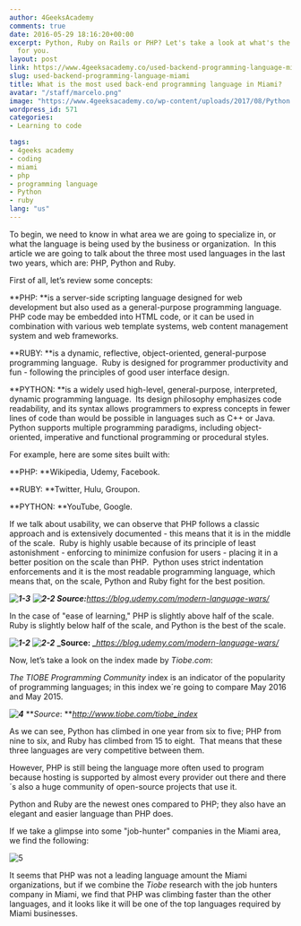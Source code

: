 ```yaml
---
author: 4GeeksAcademy
comments: true
date: 2016-05-29 18:16:20+00:00
excerpt: Python, Ruby on Rails or PHP? Let's take a look at what's the best option
  for you.
layout: post
link: https://www.4geeksacademy.co/used-backend-programming-language-miami/
slug: used-backend-programming-language-miami
title: What is the most used back-end programming language in Miami?
avatar: "/staff/marcelo.png"
image: "https://www.4geeksacademy.co/wp-content/uploads/2017/08/Python.jpg"
wordpress_id: 571
categories:
- Learning to code

tags:
- 4geeks academy
- coding
- miami
- php
- programming language
- Python
- ruby
lang: "us"
---
```


To begin, we need to know in what area we are going to specialize in, or what the language is being used by the business or organization.  In this article we are going to talk about the three most used languages in the last two years, which are: PHP, Python and Ruby.

First of all, let’s review some concepts:

**PHP: **is a server-side scripting language designed for web development but also used as a general-purpose programming language.  PHP code may be embedded into HTML code, or it can be used in combination with various web template systems, web content management system and web frameworks.

**RUBY: **is a dynamic, reflective, object-oriented, general-purpose programming language.  Ruby is designed for programmer productivity and fun - following the principles of good user interface design.

**PYTHON: **is a widely used high-level, general-purpose, interpreted, dynamic programming language.  Its design philosophy emphasizes code readability, and its syntax allows programmers to express concepts in fewer lines of code than would be possible in languages such as C++ or Java.  Python supports multiple programming paradigms, including object-oriented, imperative and functional programming or procedural styles.

For example, here are some sites built with:

**PHP: **Wikipedia, Udemy, Facebook.

**RUBY: **Twitter, Hulu, Groupon.

**PYTHON: **YouTube, Google.

If we talk about usability, we can observe that PHP follows a classic approach and is extensively documented - this means that it is in the middle of the scale.  Ruby is highly usable because of its principle of least astonishment - enforcing to minimize confusion for users - placing it in a better position on the scale than PHP.  Python uses strict indentation enforcements and it is the most readable programming language, which means that, on the scale, Python and Ruby fight for the best position.


**_![1-3](https://4geeksacademy.co/wp-content/uploads/2016/05/1-3-300x20.jpg)_**
**_![2-2](https://4geeksacademy.co/wp-content/uploads/2016/05/2-2-300x60.jpg)
Source:_**_https://blog.udemy.com/modern-language-wars/_


In the case of "ease of learning," PHP is slightly above half of the scale.  Ruby is slightly below half of the scale, and Python is the best of the scale.


**_![1-2](https://4geeksacademy.co/wp-content/uploads/2016/05/1-2-300x20.jpg)_**
**_![2-2](https://4geeksacademy.co/wp-content/uploads/2016/05/2-2-300x60.jpg)_**
**_Source: _**_https://blog.udemy.com/modern-language-wars/_


Now, let’s take a look on the index made by _Tiobe_._com_:

_The TIOBE Programming Community_ index is an indicator of the popularity of programming languages; in this index we´re going to compare May 2016 and May 2015.


**_![4](https://4geeksacademy.co/wp-content/uploads/2016/05/4-1-300x190.jpg)_**
**_Source_: **_http://www.tiobe.com/tiobe_index_


As we can see, Python has climbed in one year from six to five; PHP from nine to six, and Ruby has climbed from 15 to eight.  That means that these three languages are very competitive between them.

However, PHP is still being the language more often used to program because hosting is supported by almost every provider out there and there´s also a huge community of open-source projects that use it.

Python and Ruby are the newest ones compared to PHP; they also have an elegant and easier language than PHP does.

If we take a glimpse into some "job-hunter" companies in the Miami area, we find the following:


![5](https://4geeksacademy.co/wp-content/uploads/2016/05/5-300x69.jpg)


It seems that PHP was not a leading language amount the Miami organizations, but if we combine the _Tiobe_ research with the job hunters company in Miami, we find that PHP was climbing faster than the other languages, and it looks like it will be one of the top languages required by Miami businesses.




